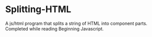 # Splitting-HTML
A js/html program that splits a string of HTML into component parts. Completed while reading Beginning Javascript.
